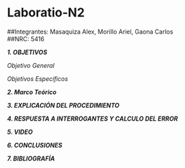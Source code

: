 # Laboratio-N2
##Integrantes: Masaquiza Alex, Morillo Ariel, Gaona Carlos    
##NRC: 5416     

**_1. OBJETIVOS_**   

_Objetivo General_   



_Objetivos Específicos_    



**_2. Marco Teórico_**     




**_3. EXPLICACIÓN DEL PROCEDIMIENTO_**   






**_4. RESPUESTA A INTERROGANTES Y CALCULO DEL ERROR_**   





**_5. VIDEO_**    


**_6. CONCLUSIONES_**   


**_7. BIBLIOGRAFÍA_**   
